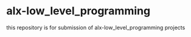 # alx-low_level_programming
this repository is for submission of alx-low_level_programming projects 
